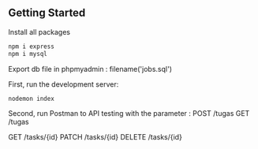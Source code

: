 ## Getting Started

Install all packages

```bash
npm i express
npm i mysql
```

Export db file in phpmyadmin : filename('jobs.sql')

First, run the development server:

```bash
nodemon index
```

Second, run Postman to API testing with the parameter :
POST /tugas
GET /tugas

GET /tasks/{id}
PATCH /tasks/{id}
DELETE /tasks/{id}
